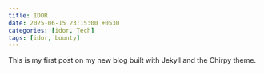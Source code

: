```yaml
---
title: IDOR
date: 2025-06-15 23:15:00 +0530
categories: [idor, Tech]
tags: [idor, bounty]
---
```


This is my first post on my new blog built with Jekyll and the Chirpy theme.
